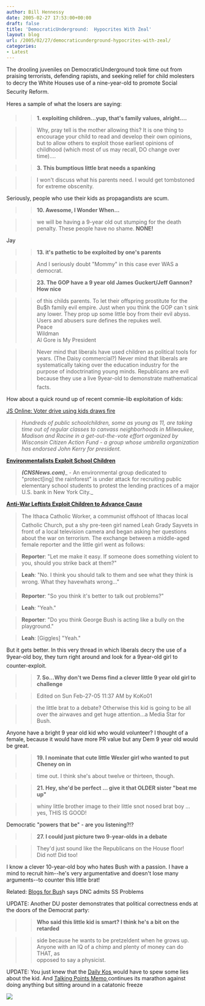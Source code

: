 ```yaml
---
author: Bill Hennessy
date: 2005-02-27 17:53:00+00:00
draft: false
title: 'DemocraticUnderground:  Hypocrites With Zeal'
layout: blog
url: /2005/02/27/democraticunderground-hypocrites-with-zeal/
categories:
- Latest
---
```


The drooling juveniles on DemocraticUnderground took time out from praising terrorists, defending rapists, and seeking relief for child molesters to decry the White Houses use of a nine-year-old to promote Social Security Reform.




Heres a sample of what the losers are saying:




> 

> 
> > 

>> 
>> **1. exploiting children...yup, that's family values, alright....**
>> 
>> 

>> 
>> Why, pray tell is the mother allowing this? It is one thing to encourage your child to read and develop their own opinions, but to allow others to exploit those earliest opinions of childhood (which most of us may recall, DO change over time).... 
>> 
>> 

>> 
>> **3. This bumptious little brat needs a spanking**
>> 
>> 

>> 
>> I won't discuss what his parents need. I would get tombstoned for extreme obscenity.  
  
Seriously, people who use their kids as propagandists are scum.
>> 
>> 

>> 
>> **10. Awesome, I Wonder When...**
>> 
>> 

>> 
>> we will be having a 9-year old out stumping for the death penalty. These people have no shame. **NONE!**  
  
Jay
>> 
>> 

>> 
>> **13. it's pathetic to be exploited by one's parents**
>> 
>> 

>> 
>> And I seriously doubt "Mommy" in this case ever WAS a democrat. 
>> 
>> 

>> 
>> **23. The GOP have a 9 year old James Guckert/Jeff Gannon? How nice**
>> 
>> 

>> 
>> of this childs parents. To let their offspring prostitute for the Bu$h family evil empire. Just when you think the GOP can`t sink any lower. They prop up some little boy from their evil abyss. Users and abusers sure defines the repukes well.  
Peace  
Wildman  
Al Gore is My President
>> 
>> 

>> 
>> Never mind that liberals have used children as political tools for years. (The Daisy commercial?) Never mind that liberals are systematically taking over the education industry for the purpose of indoctrinating young minds. Republicans are evil because they use a live 9year-old to demonstrate mathematical facts.
>> 
>> 
> 
> 




How about a quick round up of recent commie-lib exploitation of kids:




[JS Online: Voter drive using kids draws fire](https://www.jsonline.com/news/metro/oct04/269887.asp)




> 

> 
> _Hundreds of public schoolchildren, some as young as 11, are taking time out of regular classes to canvass neighborhoods in Milwaukee, Madison and Racine in a get-out-the-vote effort organized by Wisconsin Citizen Action Fund - a group whose umbrella organization has endorsed John Kerry for president._
> 
> 




**[Environmentalists Exploit School Children](https://www.cnsnews.com/ViewCulture.asp?Page=Culturearchive200412CUL20041222a.html)**




> 

> 
> **_(CNSNews.com)_**_ - An environmental group dedicated to "protect[ing] the rainforest" is under attack for recruiting public elementary school students to protest the lending practices of a major U.S. bank in New York City._
> 
> 




**[Anti-War Leftists Exploit Children to Advance Cause](https://www.frontpagemag.com/Articles/ReadArticle.asp?ID=4606)**




> 

> 
> The Ithaca Catholic Worker, a communist offshoot of Ithacas local Catholic Church, put a shy pre-teen girl named Leah Grady Sayvets in front of a local television camera and began asking her questions about the war on terrorism. The exchange between a middle-aged female reporter and the little girl went as follows: 
> 
> 

> 
> **Reporter**: "Let me make it easy. If someone does something violent to you, should you strike back at them?" 
> 
> 

> 
> **Leah**: "No. I think you should talk to them and see what they think is wrong. What they havewhats wrong..." 
> 
> 

> 
> **Reporter**: "So you think it's better to talk out problems?" 
> 
> 

> 
> **Leah**: "Yeah." 
> 
> 

> 
> **Reporter**: "Do you think George Bush is acting like a bully on the playground." 
> 
> 

> 
> **Leah**: [Giggles] "Yeah."
> 
> 




But it gets better. In this very thread in which liberals decry the use of a 9year-old boy, they turn right around and look for a 9year-old girl to counter-exploit.




> 

> 
> > 

>> 
>> **7. So...Why don't we Dems find a clever little 9 year old girl to challenge**
>> 
>> 

>> 
>> 

>> 
>> Edited on Sun Feb-27-05 11:37 AM by KoKo01
>> 
>> 

>> 
>> the little brat to a debate? Otherwise this kid is going to be all over the airwaves and get huge attention...a Media Star for Bush.   
  
Anyone have a bright 9 year old kid who would volunteer? I thought of a female, because it would have more PR value but any Dem 9 year old would be great. 
>> 
>> 

>> 
>> **19. I nominate that cute little Wexler girl who wanted to put Cheney on in**
>> 
>> 

>> 
>> time out. I think she's about twelve or thirteen, though.
>> 
>> 

>> 
>> **21. Hey, she'd be perfect ... give it that OLDER sister "beat me up"**
>> 
>> 

>> 
>> whiny little brother image to their little snot nosed brat boy ... yes, THIS IS GOOD!   
  
Democratic "powers that be" - are you listening?!? 
>> 
>> 

>> 
>> **27. I could just picture two 9-year-olds in a debate**
>> 
>> 

>> 
>> They'd just sound like the Republicans on the House floor!   
Did not! Did too!  
  
I know a clever 10-year-old boy who hates Bush with a passion. I have a mind to recruit him--he's very argumentative and doesn't lose many arguments--to counter this little brat!
>> 
>> 
> 
> 




Related: [Blogs for Bus](https://www.blogsforbush.com/mt/archives/003811.html)h says DNC admits SS Problems







UPDATE: Another DU poster demonstrates that political correctness ends at the doors of the Democrat party:




> 

> 
> > 

>> 
>> **Who said this little kid is smart? I think he's a bit on the retarded**

>> 
>> side because he wants to be pretzeldent when he grows up.  
Anyone with an IQ of a chimp and plenty of money can do THAT, as   
opposed to say a physicist.
>> 
>> 
> 
> 




UPDATE: You just knew that the [Daily Kos ](https://www.dailykos.com/story/2005/2/27/17494/0758)would have to spew some lies about the kid. And [Talking Points Memo ](https://www.talkingpointsmemo.com/archives/week_2005_02_27.php#004933)continues its marathon against doing anything but sitting around in a catatonic freeze

![](https://blog.billhennessy.com/aggbug.aspx?PostID=1246)

